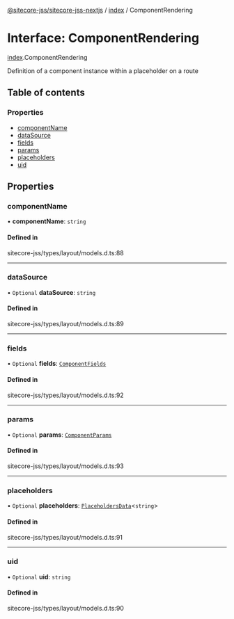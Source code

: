 [@sitecore-jss/sitecore-jss-nextjs](../README.md) / [index](../modules/index.md) / ComponentRendering

# Interface: ComponentRendering

[index](../modules/index.md).ComponentRendering

Definition of a component instance within a placeholder on a route

## Table of contents

### Properties

- [componentName](index.ComponentRendering.md#componentname)
- [dataSource](index.ComponentRendering.md#datasource)
- [fields](index.ComponentRendering.md#fields)
- [params](index.ComponentRendering.md#params)
- [placeholders](index.ComponentRendering.md#placeholders)
- [uid](index.ComponentRendering.md#uid)

## Properties

### componentName

• **componentName**: `string`

#### Defined in

sitecore-jss/types/layout/models.d.ts:88

___

### dataSource

• `Optional` **dataSource**: `string`

#### Defined in

sitecore-jss/types/layout/models.d.ts:89

___

### fields

• `Optional` **fields**: [`ComponentFields`](index.ComponentFields.md)

#### Defined in

sitecore-jss/types/layout/models.d.ts:92

___

### params

• `Optional` **params**: [`ComponentParams`](index.ComponentParams.md)

#### Defined in

sitecore-jss/types/layout/models.d.ts:93

___

### placeholders

• `Optional` **placeholders**: [`PlaceholdersData`](../modules/index.md#placeholdersdata)\<`string`\>

#### Defined in

sitecore-jss/types/layout/models.d.ts:91

___

### uid

• `Optional` **uid**: `string`

#### Defined in

sitecore-jss/types/layout/models.d.ts:90
